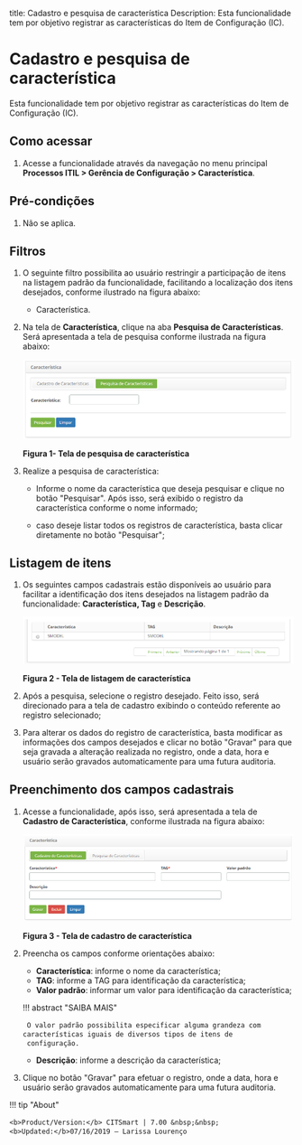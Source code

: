 title: Cadastro e pesquisa de característica
Description: Esta funcionalidade tem por objetivo registrar as características do Item de Configuração (IC).
# Cadastro e pesquisa de característica

Esta funcionalidade tem por objetivo registrar as características do Item de Configuração (IC).

Como acessar
--------------

1. Acesse a funcionalidade através da navegação no menu principal 
**Processos ITIL > Gerência de Configuração > Característica**.

Pré-condições
---------------

1. Não se aplica.

Filtros
---------

1. O seguinte filtro possibilita ao usuário restringir a participação de itens na listagem padrão da funcionalidade, 
facilitando a localização dos itens desejados, conforme ilustrado na figura abaixo:

    - Característica.
    
2. Na tela de **Característica**, clique na aba **Pesquisa de Características**. 
Será apresentada a tela de pesquisa conforme ilustrada na figura abaixo:

    ![Pesquisa](images/carac.img1.png)
    
    **Figura 1- Tela de pesquisa de característica**
    
3. Realize a pesquisa de característica:

    - Informe o nome da característica que deseja pesquisar e clique no botão "Pesquisar". 
    Após isso, será exibido o registro da característica conforme o nome informado;
    
    - caso deseje listar todos os registros de característica, basta clicar diretamente no botão "Pesquisar";
    
Listagem de itens
-------------------

1. Os seguintes campos cadastrais estão disponíveis ao usuário para facilitar a identificação dos itens 
desejados na listagem padrão da funcionalidade: **Característica, Tag** e **Descrição**.

    ![Listagem](images/carac.img2.png)
    
    **Figura 2 - Tela de listagem de característica**
    
2. Após a pesquisa, selecione o registro desejado. Feito isso, será direcionado para a tela de 
cadastro exibindo o conteúdo referente ao registro selecionado;

3. Para alterar os dados do registro de característica, basta modificar as informações dos campos desejados
e clicar no botão "Gravar" para que seja gravada a alteração realizada no registro, onde a data, hora e usuário
serão gravados automaticamente para uma futura auditoria. 

Preenchimento dos campos cadastrais
-------------------------------------

 1. Acesse a funcionalidade, após isso, será apresentada a tela de **Cadastro de Característica**, 
 conforme ilustrada na figura abaixo:
 
     ![Cadastro](images/carac.img3.png)
     
     **Figura 3 - Tela de cadastro de característica**
     
 2. Preencha os campos conforme orientações abaixo:
 
     - **Característica**: informe o nome da característica;
     - **TAG**: informe a TAG para identificação da característica;
     - **Valor padrão**: informar um valor para identificação da característica;
     
     !!! abstract "SAIBA MAIS"
     
         O valor padrão possibilita especificar alguma grandeza com características iguais de diversos tipos de itens de 
         configuração.
         
     - **Descrição**: informe a descrição da característica;
     
 3. Clique no botão "Gravar" para efetuar o registro, onde a data, hora e usuário serão gravados
 automaticamente para uma futura auditoria.
 
 !!! tip "About"

    <b>Product/Version:</b> CITSmart | 7.00 &nbsp;&nbsp;
    <b>Updated:</b>07/16/2019 – Larissa Lourenço
